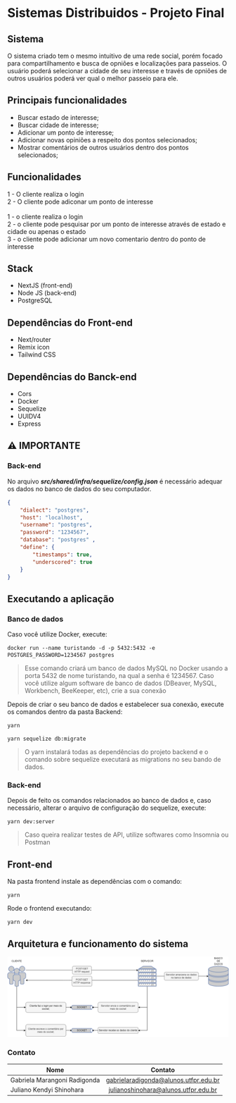 # Sistemas Distribuidos - Projeto Final

## Sistema
O sistema criado tem o mesmo intuitivo de uma rede social, porém focado para compartilhamento e busca de opniões e localizações para passeios. O usuário poderá selecionar a cidade de seu interesse e través de opniões de outros usuários poderá ver qual o melhor passeio para ele.

## Principais funcionalidades
- Buscar estado de interesse;
- Buscar cidade de interesse;
- Adicionar um ponto de interesse;
- Adicionar novas opiniões a respeito dos pontos selecionados;
- Mostrar comentários de outros usuários dentro dos pontos selecionados;

## Funcionalidades
1 - O cliente realiza o login <br /> 
2 - O cliente pode adiconar um ponto de interesse <br /> 
 <br />
1 - o cliente realiza o login <br /> 
2 - o cliente pode pesquisar por um ponto de interesse através de estado e cidade ou apenas o estado  <br /> 
3 - o cliente pode adicionar um novo comentario dentro do ponto de interesse <br /> 

## Stack
- NextJS (front-end)
- Node JS (back-end)
- PostgreSQL

## Dependências do Front-end
- Next/router
- Remix icon
- Tailwind CSS

## Dependências do Banck-end
- Cors
- Docker
- Sequelize
- UUIDV4
- Express

## :warning: IMPORTANTE
### Back-end
No arquivo ***src/shared/infra/sequelize/config.json*** é necessário adequar os dados no banco de dados do seu computador.

```json
{
    "dialect": "postgres",
    "host": "localhost",
    "username": "postgres",
    "password": "1234567",
    "database": "postgres" ,
    "define": {
        "timestamps": true,
        "underscored": true
    }
}
```

## Executando a aplicação

### Banco de dados
Caso você utilize Docker, execute: 
```
docker run --name turistando -d -p 5432:5432 -e POSTGRES_PASSWORD=1234567 postgres
```
> Esse comando criará um banco de dados MySQL no Docker usando a porta 5432 de nome turistando, na qual a senha é 1234567.
Caso você utilize algum software de banco de dados (DBeaver, MySQL, Workbench, BeeKeeper, etc), crie a sua conexão  
  
Depois de criar o seu banco de dados e estabelecer sua conexão, execute os comandos dentro da pasta Backend:
```
yarn 
```
```
yarn sequelize db:migrate
```
> O yarn instalará todas as dependências do projeto backend e o comando sobre sequelize executará as migrations no seu bando de dados.

### Back-end
Depois de feito os comandos relacionados ao banco de dados e, caso necessário, alterar o arquivo de configuração do sequelize, execute:
```
yarn dev:server 
```
> Caso queira realizar testes de API, utilize softwares como Insomnia ou Postman


## Front-end
Na pasta frontend instale as dependências com o comando:
```
yarn 
```
Rode o frontend executando:
```
yarn dev
```



## Arquitetura e funcionamento do sistema
![alt text](arquitetura-do-sistema.png)

### Contato
| Nome                          | Contato                                |
| ----------------------------- |:--------------------------------------:|
| Gabriela Marangoni Radigonda  | gabrielaradigonda@alunos.utfpr.edu.br  |
| Juliano Kendyi Shinohara      | julianoshinohara@alunos.utfpr.edu.br   |

